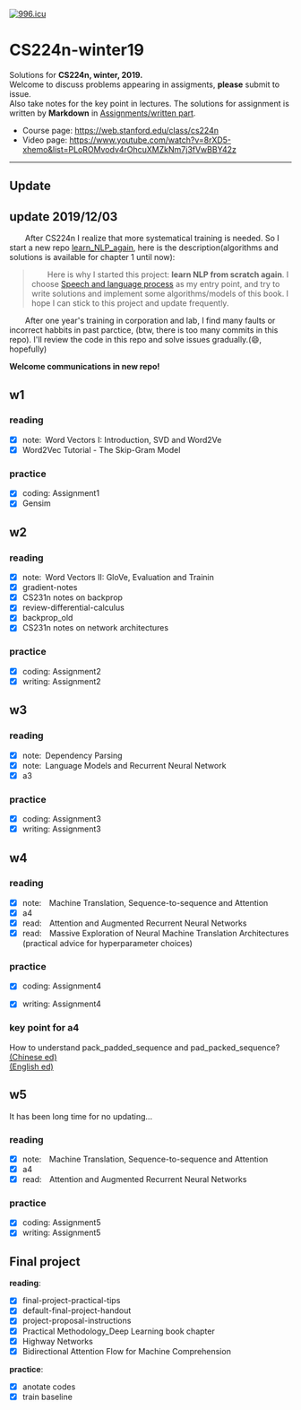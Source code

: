 <a href="https://996.icu"><img src="https://img.shields.io/badge/link-996.icu-red.svg" alt="996.icu"></a>

# CS224n-winter19

Solutions for **CS224n, winter, 2019.**    
Welcome to discuss problems appearing in assigments, **please** submit to issue.    
Also take notes for the key point in lectures.
The solutions for assignment is written by **Markdown** in [Assignments/written part](https://github.com/ZacBi/CS224n-2019-solutions/tree/master/Assignments/written%20part).
&nbsp;
- Course page: https://web.stanford.edu/class/cs224n
- Video page: https://www.youtube.com/watch?v=8rXD5-xhemo&list=PLoROMvodv4rOhcuXMZkNm7j3fVwBBY42z


<!-- CS224n-win-2019练习答案。    
问题请提交至issue，欢迎各位一起讨论。    
需要书写的答案都是用**Markdown**写的，内容为全英文。    
水平有限，望各位不吝指教。    
部分答案有缺失，紧急补课中···     -->
***

## Update

## update 2019/12/03

&emsp;&emsp;After CS224n I realize that more systematical training is needed. So I start a new repo [learn_NLP_again](https://github.com/ZacBi/learn_NLP_again), here is the description(algorithms and solutions is available for chapter 1 until now):

> &emsp;&emsp;Here is why I started this project: **learn NLP from scratch again**. I choose [Speech and language process](https://web.stanford.edu/~jurafsky/slp3/) as my entry point, and try to write solutions and implement some algorithms/models of this book. I hope I can stick to this project and update frequently.

&emsp;&emsp;After one year's training in corporation and lab, I find many faults or incorrect habbits in past parctice, (btw, there is too many commits in this repo). I'll review the code in this repo and solve issues gradually.(:smile:, hopefully)

**Welcome communications in new repo!**


## w1

### reading

- [x] note:&ensp;Word Vectors I: Introduction, SVD and Word2Ve
- [x] Word2Vec Tutorial - The Skip-Gram Model
&nbsp;

### practice

- [x] coding: Assignment1
- [x] Gensim

## w2

### reading

- [x] note:&ensp;Word Vectors II: GloVe, Evaluation and Trainin
- [x] gradient-notes
- [x] CS231n notes on backprop
- [x] review-differential-calculus
- [x] backprop_old
- [x] CS231n notes on network architectures

### practice

- [x] coding: Assignment2
- [x] writing: Assignment2

## **w3**

### reading

- [x] note:&ensp;Dependency Parsing 
- [x] note:&ensp;Language Models and Recurrent Neural Network
- [x] a3

### practice

- [x] coding: Assignment3
- [x] writing: Assignment3

## **w4**

### reading

- [x] note:&emsp;Machine Translation, Sequence-to-sequence and Attention
- [x] a4
- [x] read:&emsp;Attention and Augmented Recurrent Neural Networks
- [x] read:&emsp;Massive Exploration of Neural Machine Translation Architectures (practical advice for hyperparameter choices)

### practice

- [x] coding: Assignment4
- [x] writing: Assignment4


### key point for a4

How to understand pack_padded_sequence and pad_packed_sequence?    
[(Chinese ed)](https://blog.csdn.net/lssc4205/article/details/79474735)    
[(English ed)](https://gist.github.com/HarshTrivedi/f4e7293e941b17d19058f6fb90ab0fec)

## **w5**

It has been long time for no updating...

### reading

- [x] note:&emsp;Machine Translation, Sequence-to-sequence and Attention
- [x] a4
- [x] read:&emsp;Attention and Augmented Recurrent Neural Networks

### practice

- [x] coding: Assignment5
- [x] writing: Assignment5

## Final project

**reading**:

- [x] final-project-practical-tips
- [x] default-final-project-handout
- [x] project-proposal-instructions
- [x] Practical Methodology_Deep Learning book chapter
- [x] Highway Networks
- [x] Bidirectional Attention Flow for Machine Comprehension

**practice**:

- [x] anotate codes
- [x] train baseline
